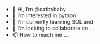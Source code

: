 - 👋 Hi, I’m @catbybaby
- 👀 I’m interested in python
- 🌱 I’m currently learning SQL and 
- 💞️ I’m looking to collaborate on ...
- 📫 How to reach me ...

<!---
catbybaby/catbybaby is a ✨ special ✨ repository because its `README.md` (this file) appears on your GitHub profile.
You can click the Preview link to take a look at your changes.
--->
